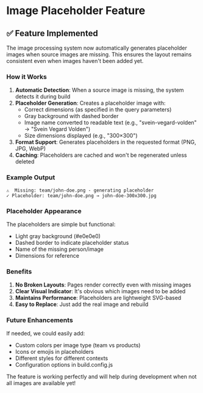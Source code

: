 # Image Placeholder Feature

## ✅ Feature Implemented

The image processing system now automatically generates placeholder images when source images are missing. This ensures the layout remains consistent even when images haven't been added yet.

### How it Works

1. **Automatic Detection**: When a source image is missing, the system detects it during build
2. **Placeholder Generation**: Creates a placeholder image with:
   - Correct dimensions (as specified in the query parameters)
   - Gray background with dashed border
   - Image name converted to readable text (e.g., "svein-vegard-volden" → "Svein Vegard Volden")
   - Size dimensions displayed (e.g., "300×300")
3. **Format Support**: Generates placeholders in the requested format (PNG, JPG, WebP)
4. **Caching**: Placeholders are cached and won't be regenerated unless deleted

### Example Output

```
⚠️  Missing: team/john-doe.png - generating placeholder
✓ Placeholder: team/john-doe.png → john-doe-300x300.jpg
```

### Placeholder Appearance

The placeholders are simple but functional:
- Light gray background (#e0e0e0)
- Dashed border to indicate placeholder status
- Name of the missing person/image
- Dimensions for reference

### Benefits

1. **No Broken Layouts**: Pages render correctly even with missing images
2. **Clear Visual Indicator**: It's obvious which images need to be added
3. **Maintains Performance**: Placeholders are lightweight SVG-based
4. **Easy to Replace**: Just add the real image and rebuild

### Future Enhancements

If needed, we could easily add:
- Custom colors per image type (team vs products)
- Icons or emojis in placeholders
- Different styles for different contexts
- Configuration options in build.config.js

The feature is working perfectly and will help during development when not all images are available yet!
